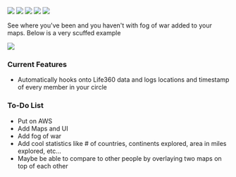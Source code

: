 ![](https://img.shields.io/github/stars/ColinLi33/fogOfWar) ![](https://img.shields.io/github/forks/ColinLi33/fogOfWar) ![](https://img.shields.io/github/tag/ColinLi33/fogOfWar) ![](https://img.shields.io/github/release/ColinLi33/fogOfWar) ![](https://img.shields.io/github/issues/ColinLi33/fogOfWar)

See where you've been and you haven't with fog of war added to your maps. Below is a very scuffed example

![](https://i.imgur.com/I6fjZTy.png)


### Current Features
- Automatically hooks onto Life360 data and logs locations and timestamp of every member in your circle

### To-Do List
- Put on AWS 
- Add Maps and UI
- Add fog of war
- Add cool statistics like # of countries, continents explored, area in miles explored, etc...
- Maybe be able to compare to other people by overlaying two maps on top of each other


